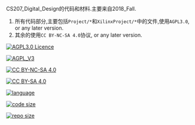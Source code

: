 <!--
 * @Github: https://github.com/Certseeds/CS207_Digital_Design
 * @Organization: SUSTech
 * @Author: nanoseeds
 * @Date: 2020-04-02 09:38:30
 * @LastEditors: nanoseeds
 * @LastEditTime: 2020-04-02 10:16:55
 -->
CS207_Digital_Design的代码和材料.主要来自2018_Fall.
1. 所有代码部分,主要包括`Project/*`和`XilinxProject/*`中的文件,使用`AGPL3.0`, or any later version.
2. 其余的使用`CC BY-NC-SA 4.0`协议, or any later version.


[![AGPL3.0 Licence](https://img.shields.io/badge/License-AGPL_V3-orange)][agpl_3_0]

[![AGPL_V3](https://www.gnu.org/graphics/agplv3-with-text-162x68.png)][agpl_3_0]

[![CC BY-NC-SA 4.0](https://img.shields.io/badge/License-CC%20BY--NC--SA%204.0-orange)][cc_by_nc_sa_4_0]
  
[![CC BY-SA 4.0][cc_by_nc_sa_4_0_image]][cc_by_nc_sa_4_0]


[![language](https://img.shields.io/github/languages/top/Certseeds/CS207_Digital_Design?color=%23330099)]() 

[![code size](https://img.shields.io/github/languages/code-size/Certseeds/CS207_Digital_Design?color=%230099CC)]() 

[![repo size](https://img.shields.io/github/repo-size/Certseeds/CS207_Digital_Design?color=%23CC9900)]()


[cc_by_nc_sa_4_0]: https://creativecommons.org/licenses/by-nc-sa/4.0/

[cc_by_nc_sa_4_0_image]: https://licensebuttons.net/l/by-nc-sa/4.0/88x31.png

[agpl_3_0]: https://opensource.org/licenses/AGPL-3.0
